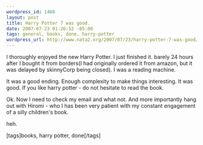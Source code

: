 ```yaml
--- 
wordpress_id: 1468
layout: post
title: Harry Potter 7 was good.
date: 2007-07-23 01:26:52 -05:00
tags: general, books, done, harry-potter
wordpress_url: http://www.nata2.org/2007/07/23/harry-potter-7-was-good/
---
```

<p>I thoroughly enjoyed the new Harry Potter. I just finished it. barely 24 hours after I bought it from borders(I had originally ordered it from amazon, but it was delayed by skinnyCorp being closed). I was a reading machine.</p> <p>It was a good ending. Enough complexity to make things interesting. It was good. If you like harry potter - do not hesitate to read the book. </p> <p>Ok. Now I need to check my email and what not. And more importantly hang out with Hiromi - who I has been very patient with my constant engagement of a silly children's book.</p> <p>heh.</p> <div class="wlWriterSmartContent" id="0767317B-992E-4b12-91E0-4F059A8CECA8:3f656a9b-7bc1-48d2-873a-9f4d63e5bc16" contenteditable="false" style="padding-right: 0px; display: inline; padding-left: 0px; padding-bottom: 0px; margin: 0px; padding-top: 0px">[tags]books, harry potter, done[/tags]</div>
